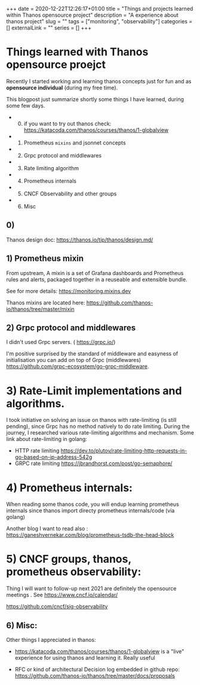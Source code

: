 +++ 
date = 2020-12-22T12:26:17+01:00
title = "Things and projects learned within Thanos opensource project"
description = "A experience about thanos project"
slug = "" 
tags = ["monitoring", "observability"]
categories = []
externalLink = ""
series = []
+++

# Things learned with Thanos opensource proejct

Recently I started working and learning thanos concepts just for fun and as **opensource individual** (during my free time).

This blogpost just  summarize shortly some things I have learned, during some few days.

- 0) if you want to try out thanos check: https://katacoda.com/thanos/courses/thanos/1-globalview

- 1) Prometheus `mixins` and jsonnet concepts

- 2) Grpc protocol and middlewares

- 3) Rate limiting algorithm

- 4) Prometheus internals

- 5) CNCF Observability and other groups

- 6) Misc

## 0)

Thanos design doc: https://thanos.io/tip/thanos/design.md/

## 1) Prometheus mixin

From upstream, A mixin is a set of Grafana dashboards and Prometheus rules and alerts, packaged together in a reuseable and extensible bundle.

See for more details: https://monitoring.mixins.dev

Thanos mixins are located here:  https://github.com/thanos-io/thanos/tree/master/mixin

## 2) Grpc protocol and middlewares

I didn't used Grpc servers. ( https://grpc.io/)

I'm positive surprised by the standard of middleware and easyness of initialisation you can add on top of Grpc (middlewares) https://github.com/grpc-ecosystem/go-grpc-middleware.

# 3) Rate-Limit implementations and algorithms.

I took initiative on solving an issue on thanos with rate-limiting (is still pending), since Grpc has no method natively to do rate limiting.
During the journey, I researched various rate-limiting algorithms and mechanism. Some link about rate-limiting in golang:

* HTTP rate limiting https://dev.to/plutov/rate-limiting-http-requests-in-go-based-on-ip-address-542g
* GRPC rate limiting  https://jbrandhorst.com/post/go-semaphore/

# 4) Prometheus internals:

When reading some thanos code, you will endup learning prometheus internals since thanos import directy prometheus internals/code (via golang)

Another blog I want to read also : https://ganeshvernekar.com/blog/prometheus-tsdb-the-head-block

# 5) CNCF groups, thanos, prometheus  observability:

Thing I will want to follow-up next 2021 are definitely the opensource meetings . See https://www.cncf.io/calendar/

https://github.com/cncf/sig-observability

## 6) Misc:

Other things I appreciated in thanos:

* https://katacoda.com/thanos/courses/thanos/1-globalview is a "live" experience for using thanos and learning it. Really useful

* RFC or kind of architectural Decision log embedded in github repo: https://github.com/thanos-io/thanos/tree/master/docs/proposals

